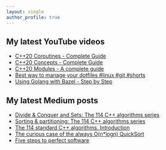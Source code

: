 ```yaml
---
layout: single
author_profile: true
---
```


## My latest YouTube videos

<!--START_SECTION:youtube-->
* [C++20 Coroutines - Complete Guide](https:&#x2F;&#x2F;www.youtube.com&#x2F;watch?v&#x3D;w-dmOHhBX9o)
* [C++20 Concepts  - Complete Guide](https:&#x2F;&#x2F;www.youtube.com&#x2F;watch?v&#x3D;1So7onMFxJM)
* [C++20 Modules - A complete guide](https:&#x2F;&#x2F;www.youtube.com&#x2F;watch?v&#x3D;WRCwciJ5MTE)
* [Best way to manage your dotfiles #linux #git #shorts](https:&#x2F;&#x2F;www.youtube.com&#x2F;watch?v&#x3D;LHrB4TcU1JM)
* [Using Golang with Bazel - Step by Step](https:&#x2F;&#x2F;www.youtube.com&#x2F;watch?v&#x3D;mXLrk0ipwz4)
<!--END_SECTION:youtube-->

## My latest Medium posts

<!--START_SECTION:medium-->
* [Divide &amp; Conquer and Sets: The 114 C++ algorithms series](https:&#x2F;&#x2F;itnext.io&#x2F;divide-conquer-and-sets-the-114-c-algorithms-series-d0085a38046e?source&#x3D;rss-1e1de1006a93------2)
* [Sorting &amp; partitioning: The 114 C++ algorithms series](https:&#x2F;&#x2F;itnext.io&#x2F;sorting-partitioning-the-114-c-algorithms-series-6503ad41cede?source&#x3D;rss-1e1de1006a93------2)
* [The 114 standard C++ algorithms. Introduction](https:&#x2F;&#x2F;itnext.io&#x2F;the-114-standard-c-algorithms-introduction-2a75a2df4300?source&#x3D;rss-1e1de1006a93------2)
* [The curious case of the always O(n*logn) QuickSort](https:&#x2F;&#x2F;itnext.io&#x2F;the-curious-case-of-the-always-o-n-logn-quicksort-603b56230e6?source&#x3D;rss-1e1de1006a93------2)
* [Five steps to perfect software](https:&#x2F;&#x2F;itnext.io&#x2F;five-steps-to-perfect-software-cfd4bd58a91b?source&#x3D;rss-1e1de1006a93------2)
<!--END_SECTION:medium-->